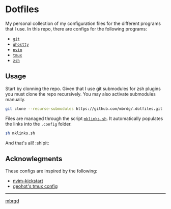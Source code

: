 # Dotfiles

My personal collection of my configuration files for the different programs that
I use. In this repo, there are configs for the following programs:

+ [`git`](./git/config)
+ [`ghostty`](./ghostty/config)
+ [`nvim`](./nvim/init.lua)
+ [`tmux`](./tmux/tmux.conf)
+ [`zsh`](./zsh/)

## Usage

Start by clonning the repo. Given that I use git submodules for zsh plugins you
must clone the repo recursively. You may also activate submodules manually.

```sh
git clone --recurse-submodules https://github.com/mbrdg/.dotfiles.git
```

Files are managed through the script [`mklinks.sh`](./mklinks.sh). It
automatically populates the links into the `.config` folder.

```sh
sh mklinks.sh
```

And that's all! :shipit:

## Acknowlegments

These configs are inspired by the following:

+ [nvim-kickstart](https://github.com/nvim-lua/kickstart.nvim)
+ [geohot's tmux config](https://github.com/geohot/configuration/blob/master/.tmux.conf)

---
[mbrgd](https://github.com/mbrdg)
